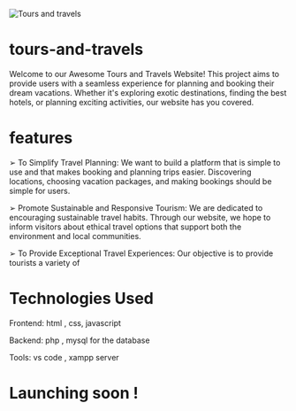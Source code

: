 ![Tours and travels](https://github.com/ChaudharyShyam/tours-and-travels/assets/150513922/75e9b0c8-f545-4b9b-9fc2-f438d5ec4587)



# tours-and-travels

Welcome to our Awesome Tours and Travels Website! This project aims to provide users with a seamless experience for planning and booking their dream vacations. Whether it's exploring exotic destinations, finding the best hotels, or planning exciting activities, our website has you covered.

# features

➢ To Simplify Travel Planning: We want to build a platform that is
simple to use and that makes booking and planning trips easier.
Discovering locations, choosing vacation packages, and making
bookings should be simple for users.

➢ Promote Sustainable and Responsive Tourism: We are dedicated to
encouraging sustainable travel habits. Through our website, we
hope to inform visitors about ethical travel options that support both
the environment and local communities.

➢ To Provide Exceptional Travel Experiences: Our objective is to
provide tourists a variety of

# Technologies Used

Frontend:
html , 
css,
javascript

Backend:
php , 
mysql for the database

Tools:
vs code ,
xampp server

# Launching soon !
